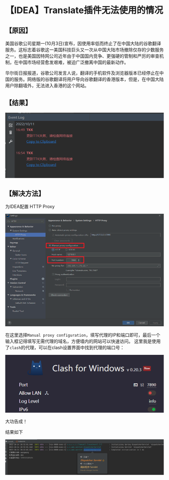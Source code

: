 # 【IDEA】Translate插件无法使用的情况

## 【原因】

美国谷歌公司星期一(10月3日)宣布，因使用率低而终止了在中国大陆的谷歌翻译服务。这标志着谷歌这一美国科技巨头又一次从中国大陆市场撤除仅存的少数服务之一，也是美国因特网公司近年由于中国国内竞争、更强硬的管制和严厉的审查机制，在中国市场经营愈发艰难，被迫广泛撤离中国的最新动作。

华尔街日报报道，谷歌公司发言人说，翻译的手机软件及浏览器版本已经停止在中国的服务。网络版的谷歌翻译将用户导向谷歌翻译的香港版本，但是，在中国大陆用户除翻墙外，无法进入香港的这个网站。

## 【结果】

![image-20221011170345727](assets/0ced2964b2e25313cb4f10f73a0f9e18.png)

## 【解决方法】

为IDEA配置 HTTP Proxy

![image-20221024155705102](assets/image-20221024155705102.png)

在这里选择`Manual proxy configuration`，填写代理的IP和端口即可，最后一个输入框记得填写无需代理的域名，方便墙内的网站可以快速访问。 这里我是使用了`clash`的代理，可以在clash设置界面中找到代理的端口号：

![image-20221024155817303](assets/image-20221024155817303.png)

大功告成！

结果如下

![image-20221024160013984](assets/image-20221024160013984.png)

